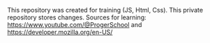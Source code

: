 This repository was created for training  (JS, Html, Css). This private repository stores changes.
Sources for learning: https://www.youtube.com/@ProgerSchool and https://developer.mozilla.org/en-US/
